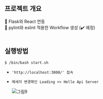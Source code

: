 ## 프로젝트 개요
:seedling: Flask와 React 연동
<br>:tulip: pylint와 eslint 적용한 Workflow 생성 (:heavy_check_mark: 예정)
<br><br>

## 실행방법
```bash
$ /bin/bash start.sh
```
  - `'http://localhost:3000/' 접속`
  - `메세지 변경확인 Loading >> Hello Api Server`
  
    ![그림9](https://user-images.githubusercontent.com/42771578/124631730-a054da00-debe-11eb-803a-0dde5a5a3631.PNG)
<br><br>
